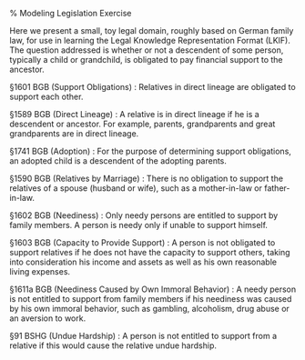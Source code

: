 % Modeling Legislation Exercise

Here we present a small, toy legal domain, roughly based on German family law,
for use in learning the Legal Knowledge Representation Format (LKIF). The
question addressed is whether or not a descendent of some person, typically a
child or grandchild, is obligated to pay financial support to the ancestor.

§1601 BGB (Support Obligations)
:	Relatives in direct lineage are obligated to support each other.

§1589 BGB (Direct Lineage)
:	A relative is in direct lineage if he is a descendent or ancestor. For example, parents, grandparents and great grandparents are in direct lineage.

§1741 BGB (Adoption)
:	For the purpose of determining support obligations, an adopted child is a descendent of the adopting parents.

§1590 BGB (Relatives by Marriage)
:	There is no obligation to support the relatives of a spouse (husband or wife), such as a mother-in-law or father-in-law.

§1602 BGB (Neediness)
:	Only needy persons are entitled to support by family members. A person is needy only if unable to support himself.

§1603 BGB (Capacity to Provide Support)
: 	A person is not obligated to support relatives if he does not have the capacity to support others, taking into consideration his income and assets as well as his own reasonable living expenses.

§1611a BGB (Neediness Caused by Own Immoral Behavior)
:	A needy person is not entitled to support from family members if his neediness was caused by his own immoral behavior, such as gambling, alcoholism, drug abuse or an aversion to work.

§91 BSHG (Undue Hardship)
:	A person is not entitled to support from a relative if this would cause the relative undue hardship.



